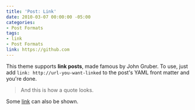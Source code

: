 ```yaml
---
title: 'Post: Link'
date: 2010-03-07 00:00:00 -05:00
categories:
- Post Formats
tags:
- link
- Post Formats
link: https://github.com
---
```


This theme supports **link posts**, made famous by John Gruber. To use, just add `link: http://url-you-want-linked` to the post's YAML front matter and you're done.

> And this is how a quote looks.

Some [link](#) can also be shown.